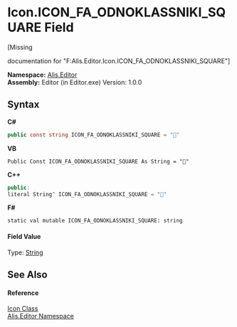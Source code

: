 # Icon.ICON_FA_ODNOKLASSNIKI_SQUARE Field
 

\[Missing <summary> documentation for "F:Alis.Editor.Icon.ICON_FA_ODNOKLASSNIKI_SQUARE"\]

**Namespace:**&nbsp;<a href="b150ade4-39de-a232-5f06-d3cdc1b2c538">Alis.Editor</a><br />**Assembly:**&nbsp;Editor (in Editor.exe) Version: 1.0.0

## Syntax

**C#**<br />
``` C#
public const string ICON_FA_ODNOKLASSNIKI_SQUARE = ""
```

**VB**<br />
``` VB
Public Const ICON_FA_ODNOKLASSNIKI_SQUARE As String = ""
```

**C++**<br />
``` C++
public:
literal String^ ICON_FA_ODNOKLASSNIKI_SQUARE = ""
```

**F#**<br />
``` F#
static val mutable ICON_FA_ODNOKLASSNIKI_SQUARE: string
```


#### Field Value
Type: <a href="https://docs.microsoft.com/dotnet/api/system.string" target="_blank">String</a>

## See Also


#### Reference
<a href="cc0f883c-67f8-f772-c6d7-a60b129f22a7">Icon Class</a><br /><a href="b150ade4-39de-a232-5f06-d3cdc1b2c538">Alis.Editor Namespace</a><br />